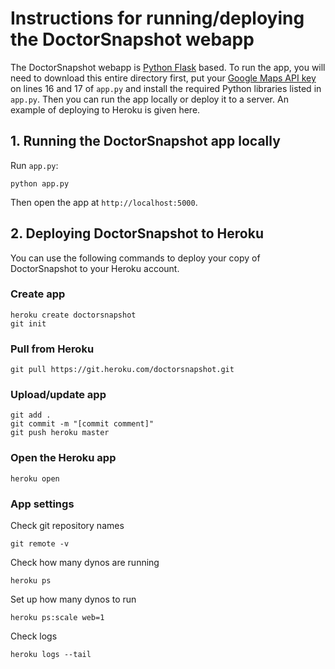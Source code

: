 # Instructions for running/deploying the DoctorSnapshot webapp
The DoctorSnapshot webapp is [Python Flask](http://flask.pocoo.org/) based. To run the app, you will need to download this entire directory first, put your [Google Maps API key](https://developers.google.com/maps/documentation/javascript/get-api-key) on lines 16 and 17 of `app.py` and install the required Python libraries listed in `app.py`. Then you can run the app locally or deploy it to a server. An example of deploying to Heroku is given here.

## 1. Running the DoctorSnapshot app locally
Run `app.py`:
```
python app.py
```
Then open the app at `http://localhost:5000`.

## 2. Deploying DoctorSnapshot to Heroku
You can use the following commands to deploy your copy of DoctorSnapshot to your Heroku account.

### Create app
```
heroku create doctorsnapshot
git init
```

### Pull from Heroku
```
git pull https://git.heroku.com/doctorsnapshot.git
```

### Upload/update app
```
git add .
git commit -m "[commit comment]"
git push heroku master
```

### Open the Heroku app
```
heroku open
```

### App settings
Check git repository names
```
git remote -v
```

Check how many dynos are running
```
heroku ps
```

Set up how many dynos to run
```
heroku ps:scale web=1
```

Check logs
```
heroku logs --tail
```
